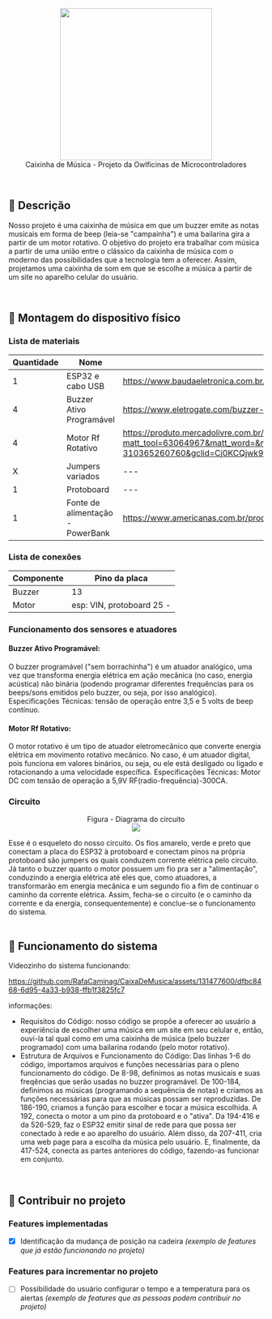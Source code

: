 <p align="center">
  <img src="https://media.elektor.com/media/catalog/product/cache/9cc822bfc6a57f9729d464b8b5e0e0df/j/o/joy-it-nodemcu-esp32-development-board_front.png" width="300" /><br/>
Caixinha de Música - Projeto da Owlficinas de Microcontroladores <br/>
</p>

<br/>

## :pushpin: Descrição

Nosso projeto é uma caixinha de música em que um buzzer emite as notas musicais em forma de beep (leia-se "campainha") e uma bailarina gira a partir de um motor rotativo. O objetivo do projeto era trabalhar com música a partir de uma união entre o clássico da caixinha de música com o moderno das possibilidades que a tecnologia tem a oferecer. Assim, projetamos uma caixinha de som em que se escolhe a música a partir de um site no aparelho celular do usuário.


<br/>

## :robot: Montagem do dispositivo físico

### Lista de materiais

| Quantidade | Nome | Link para referência |
| --- | --- | --- |
| 1 | ESP32 e cabo USB | https://www.baudaeletronica.com.br/placa-doit-esp32-bluetooth-e-wifi.html |
| 4 | Buzzer Ativo Programável | https://www.eletrogate.com/buzzer-ativo-5v?utm_source=Site&utm_medium=GoogleMerchant&utm_campaign=GoogleMerchant&gad=1&gclid=Cj0KCQjwk96lBhDHARIsAEKO4xauBy1Zdvprys4j1ThOaqRjedv45X4-ec5x3n0ZeytOvHP0reTzkQkaAu_0EALw_wcB |
| 4 | Motor Rf Rotativo | https://produto.mercadolivre.com.br/MLB-3379691027-motor-rf-300-para-robotica-dvd-playstation-59v-6600rpm-_JM?matt_tool=63064967&matt_word=&matt_source=google&matt_campaign_id=14303413826&matt_ad_group_id=133431076203&matt_match_type=&matt_network=g&matt_device=c&matt_creative=584156655540&matt_keyword=&matt_ad_position=&matt_ad_type=pla&matt_merchant_id=5069482700&matt_product_id=MLB3379691027&matt_product_partition_id=310365260760&matt_target_id=pla-310365260760&gclid=Cj0KCQjwk96lBhDHARIsAEKO4 |
| X | Jumpers variados | --- |
| 1 | Protoboard | --- |
| 1 | Fonte de alimentação - PowerBank | https://www.americanas.com.br/produto/2706391331 |

### Lista de conexões

| Componente | Pino da placa |
| --- | --- |
| Buzzer | 13 |
| Motor | esp: VIN, protoboard 25 - |


### Funcionamento dos sensores e atuadores

#### Buzzer Ativo Programável:

O buzzer programável ("sem borrachinha") é um atuador analógico, uma vez que transforma energia elétrica em ação mecânica (no caso, energia acústica) não binária (podendo programar diferentes frequências para os beeps/sons emitidos pelo buzzer, ou seja, por isso analógico).
Especificações Técnicas: tensão de operação entre 3,5 e 5 volts de beep contínuo.


#### Motor Rf Rotativo:

O motor rotativo é um tipo de atuador eletromecânico que converte energia elétrica em movimento rotativo mecânico. No caso, é um atuador digital, pois funciona em valores binários, ou seja, ou ele está desligado ou ligado e rotacionando a uma velocidade específica.
Especificações Técnicas: Motor DC com tensão de operação a 5,9V RF(radio-frequência)-300CA.


### Circuito

<p align="center">
Figura - Diagrama do circuito<br/>
  <img src= "https://cdn.discordapp.com/attachments/1131229981071134811/1131409755127173160/IMG-20230719-WA0034.jpg" /><br/>
</p>
Esse é o esqueleto do nosso circuito. Os fios amarelo, verde e preto que conectam a placa do ESP32 à protoboard e conectam pinos na própria protoboard são jumpers os quais conduzem corrente elétrica pelo circuito. Já tanto o buzzer quanto o motor possuem um fio pra ser a "alimentação", conduzindo a energia elétrica até eles que, como atuadores, a transformarão em energia mecânica e um segundo fio a fim de continuar o caminho da corrente elétrica. Assim, fecha-se o circuito (e o caminho da corrente e da energia, consequentemente) e conclue-se o funcionamento do sistema.
<br/>

<br/>

## :electric_plug: Funcionamento do sistema

Videozinho do sistema funcionando:



https://github.com/RafaCaminag/CaixaDeMusica/assets/131477600/dfbc8468-6d95-4a33-b938-ffb1f3825fc7



informações:
- Requisitos do Código: nosso código se propõe a oferecer ao usuário a experiência de escolher uma música em um site em seu celular e, então, ouvi-la tal qual como em uma caixinha de música (pelo buzzer programado) com uma bailarina rodando (pelo motor rotativo). 
- Estrutura de Arquivos e Funcionamento do Código: Das linhas 1-6 do código, importamos arquivos e funções necessárias para o pleno funcionamento do código. De 8-98, definimos as notas musicais e suas freqências que serão usadas no buzzer programável. De 100-184, definimos as músicas (programando a sequência de notas) e criamos as funções necessárias para que as músicas possam ser reproduzidas. De 186-190, criamos a função para escolher e tocar a música escolhida. A 192, conecta o motor a um pino da protoboard e o "ativa". Da 194-416 e da 526-529, faz o ESP32 emitir sinal de rede para que possa ser conectado à rede e ao aparelho do usuário. Além disso, da 207-411, cria uma web page para a escolha da música pelo usuário. E, finalmente, da 417-524, conecta as partes anteriores do código, fazendo-as funcionar em conjunto.


<br/>

## :busts_in_silhouette: Contribuir no projeto

### Features implementadas

- [x] Identificação da mudança de posição na cadeira *(exemplo de features que já estão funcionando no projeto)*


### Features para incrementar no projeto

- [ ] Possibilidade do usuário configurar o tempo e a temperatura para os alertas *(exemplo de features que as pessoas podem contribuir no projeto)*


